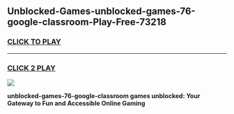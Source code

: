 
## Unblocked-Games-unblocked-games-76-google-classroom-Play-Free-73218
<h3>
<a href="https://premium76.site?title=unblocked-games-76-google-classroom&ref=23A">CLICK TO PLAY</a></h3>
<hr>

<h3>
<a href="https://premium76.site?title=unblocked-games-76-google-classroom&ref=23A">CLICK 2 PLAY</a>
  
</h3>

<a href="https://premium76.site?title=unblocked-games-76-google-classroom&ref=23A"><img src="https://clearcache.store/games.png"></a>


**unblocked-games-76-google-classroom games unblocked: Your Gateway to Fun and Accessible Online Gaming**
